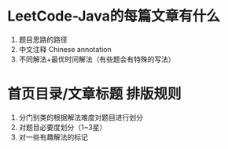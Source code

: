 # LeetCode-Java的每篇文章有什么
1. 题目思路的路径
2. 中文注释 Chinese annotation
3. 不同解法+最优时间解法（有些题会有特殊的写法）

# 首页目录/文章标题 排版规则
1. 分门别类的根据解法难度对题目进行划分
2. 对题目必要度划分（1~3星）
3. 对一些有趣解法的标记
